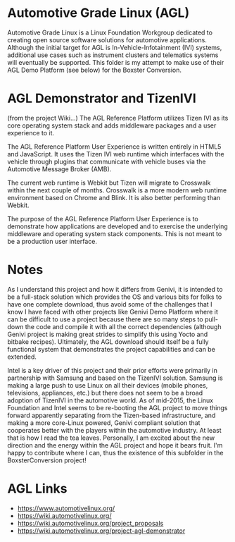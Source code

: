 # Automotive Grade Linux (AGL) 
Automotive Grade Linux is a Linux Foundation Workgroup dedicated to creating open source software solutions for automotive applications. Although the initial target for AGL is In-Vehicle-Infotainment (IVI) systems, additional use cases such as instrument clusters and telematics systems will eventually be supported.  This folder is my attempt to make use of their AGL Demo Platform (see below) for the Boxster Conversion.


# AGL Demonstrator and TizenIVI
(from the project Wiki...)
The AGL Reference Platform utilizes Tizen IVI as its core operating system stack and adds middleware packages and a user experience to it.

The AGL Reference Platform User Experience is written entirely in HTML5 and JavaScript. It uses the Tizen IVI web runtime which interfaces with the vehicle through plugins that communicate with vehicle buses via the Automotive Message Broker (AMB).

The current web runtime is Webkit but Tizen will migrate to Crosswalk within the next couple of months. Crosswalk is a more modern web runtime environment based on Chrome and Blink. It is also better performing than Webkit.

The purpose of the AGL Reference Platform User Experience is to demonstrate how applications are developed and to exercise the underlying middleware and operating system stack components. This is not meant to be a production user interface.


# Notes
As I understand this project and how it differs from Genivi, it is intended to be a full-stack solution which provides the OS and various bits for folks to have one complete download, thus avoid some of the challenges that I know I have faced with other projects like Genivi Demo Platform where it can be difficult to use a project because there are so many steps to pull-down the code and compile it with all the correct dependencies (although Genivi project is making great strides to simplify this using Yocto and bitbake recipes).  Ultimately, the AGL download should itself be a fully functional system that demonstrates the project capabilities and can be extended.

Intel is a key driver of this project and their prior efforts were primarily in partnership with Samsung and based on the TizenIVI solution.  Samsung is making a large push to use Linux on all their devices (mobile phones, televisions, appliances, etc.) but there does not seem to be a broad adoption of TizenIVI in the automotive world.  As of mid-2015, the Linux Foundation and Intel seems to be re-booting the AGL project to move things forward apparently separating from the Tizen-based infrastructure, and making a more core-Linux powered, Genivi compliant solution that cooperates better with the players within the automotive industry.   At least that is how I read the tea leaves.  Personally, I am excited about the new direction and the energy within the AGL project and hope it bears fruit.  I'm happy to contribute where I can, thus the existence of this subfolder in the BoxsterConversion project!


# AGL Links
* https://www.automotivelinux.org/
* https://wiki.automotivelinux.org/
* https://wiki.automotivelinux.org/project_proposals
* https://wiki.automotivelinux.org/project-agl-demonstrator

